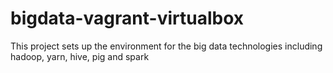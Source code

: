 # bigdata-vagrant-virtualbox
This project sets up the environment for the big data technologies including hadoop, yarn, hive, pig and spark
